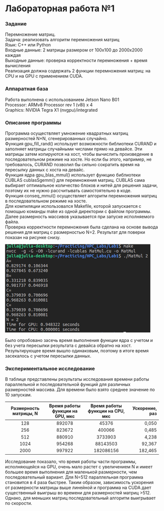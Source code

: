 # Лабораторная работа №1 
### Задание
Перемножение матриц.  
Задача: реализовать алгоритм перемножения матриц  
Язык: C++ или Python  
Входные данные: 2 матрицы размером от 100х100 до 2000х2000 каждая  
Выходные данные: проверка корректности перемножения + время вычисления  
Реализация должна содержать 2 функции перемножения матриц: на CPU и на GPU с
применением CUDA.  
### Аппаратная база
Работа выполнена с использованием Jetson Nano B01  
Processor: ARMv8 Processor rev 1 (v8l) x 4  
Graphics: NVIDIA Tegra X1 (nvgpu)/integrated  
### Описание программы
Программа осуществляет умножение квадратных матриц размерностей N×N, сгенерированных случайно.  
Функция gpu_fill_rand() использует возможности библиотеки CURAND и заполняет матрицы случайными числами прямо на девайсе. Эти матрицы затем копируются на хост, чтобы вычислить произведение в последовательном режиме на хосте. Но если бы этого, например, не требовалось, CURAND позволил бы сильно сократить время на пересылку данных с хоста на девайс.  
Функция ядра gpu_blas_mmul() использует функцию библиотеки CUBLAS cublasSgemm() для перемножения матриц. CUBLAS сама выбирает оптимальное количество блоков и нитей для решения задачи, поэтому их не нужно рассчитывать самостоятельно в коде.   
Функция conseq_mmul() осуществляет алгоритм перемножения матриц в последовательном режиме на хосте.  
Для компиляции использовался Makefile, которой запускается с помощью команды make из одной директории с файлом программы. Далее размерность массивов указывается при запуске исполняемого файла.  
Проверка корректности перемножения была сделана на основе вывода решения для матриц с размерностью N=2. Результат для поверки показан на рисунке снизу.  

![](Screenshot.png)

Было опробовано засечь время выполнения функции ядра с учетом и без учета пересылки результата с девайса обратно на хост. Результирующее время вышло одинаковым, поэтому в итоге время засекалось с учетом пересылки данных.
### Экспериментальное исследование
В таблице представлены результаты исследования времени работы параллельной и последовательной функций для различных размерностей массива. Для времени было взято среднее значение по 10 запускам.  

Размерность матрицы, N | Время работы функции на GPU, мкс | Время работы функции на CPU, мкс | Ускорение, раз
:----:|:-------:|:-----------:|------:
128 | 892078 | 45376 | 0,050
256 | 823672| 400066 | 0,485
512 | 880910 | 3733903 | 4,238
1024 | 954268 | 88143503 | 92,367
2000 | 997922 | 182086156 | 182,465

Исследование показало, что время работы части программы, исполняющейся на GPU, очень мало растет с увеличением N и имеет большее время выполнения для маленькой размерности, чем последовательный вариант. Для N=512 параллельная программа становится в 4 раза быстрее. Таким образом, зависимость ускорения от размерности матрицы выше линейной и программа на CUDA дает существенный выигрыш во времени для размерностей матриц >512. Однако, для меньших матриц последовательный алгоритм выигрывает по скорости.  
